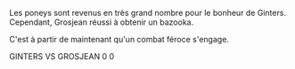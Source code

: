 Les poneys sont revenus en très grand nombre pour le bonheur de Ginters.
Cependant, Grosjean réussi à obtenir un bazooka.

C'est à partir de maintenant qu'un combat féroce s'engage.

GINTERS VS GROSJEAN
   0          0
